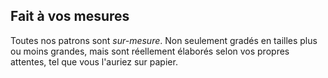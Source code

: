 
## Fait à vos mesures

Toutes nos patrons sont *sur-mesure*. Non seulement gradés en tailles plus ou moins grandes, mais sont réellement élaborés selon vos propres attentes, tel que vous l'auriez sur papier.
